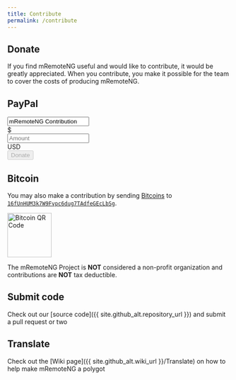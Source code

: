 ```yaml
---
title: Contribute
permalink: /contribute
---
```

<style>
	#submitBtn {
		transition: opacity 0.35s ease;
	}
</style>
<script>
	$(document).ready(function() {
		var cleave = new Cleave('#amount', {
			numeral: true
		});
		$('#amount').keyup(function(evt) {
			$('#submitBtn').prop('disabled', ($(this).val() ? false : true));
		});
	});
</script>
## Donate
If you find mRemoteNG useful and would like to contribute, it would be greatly appreciated.  When you contribute, you make it possible for the team to cover the costs of producing mRemoteNG.
<div class='card-deck text-center'>
	<div class='card'>
		<div class='card-body'>
			<h2 class='card-title'>PayPal</h2>
			<form action='https://www.paypal.com/cgi-bin/webscr' method='post'>
				<input type='hidden' name='cmd' value='_xclick'>
				<input type='hidden' name='charset' value='utf-8'>
				<input type='hidden' name='business' value='QANUEL2A38KFQ'>
				<input type='hidden' name='return' value='{{ site.url }}{{ site.baseurl }}'>
				<input type='hidden' name='cancel_return' value='{{ site.url }}{{ site.baseurl }}'>
				<input type='hidden' name='currency_code' value='USD'>
				<input type='hidden' name='image_url' value='{{ site.url }}{{ site.baseurl }}/favicon/256.png'>
				<input type='hidden' name='no_shipping' value='1'>
				<div class='form-group'>
					<input type='text' class='form-control' name='item_name' value='mRemoteNG Contribution' readonly>
				</div>
				<div class='form-group'>
					<div class='input-group'>
						<div class='input-group-prepend'>
							<span class='input-group-text'>$</span>
						</div>
						<input type='text' class='form-control' id='amount' name='amount' placeholder='Amount' autocomplete='off'>
						<div class='input-group-append'>
							<span class='input-group-text'>USD</span>
						</div>
					</div>
				</div>
				<button type='submit' class='btn btn-block btn-primary' id='submitBtn' disabled>Donate</button>
			</form>
		</div>
	</div>
	<div class='card'>
		<div class='card-body'>
			<h2 class='card-title'>Bitcoin</h2>
			<p class='card-text'>You may also make a contribution by sending <a href='https://www.bitcoin.org/'>Bitcoins</a> to <a href='bitcoin:16fUnHUM3k7W9Fvpc6dug7TAdfeGEcLbSg'><code style='word-break: break-word;'>16fUnHUM3k7W9Fvpc6dug7TAdfeGEcLbSg</code></a>.</p>
			<p class='card-text'><img class='img-responsive' alt='Bitcoin QR Code' src='{{ site.baseurl }}/16fUnHUM3k7W9Fvpc6dug7TAdfeGEcLbSg.png' srcset='{{ site.baseurl }}/16fUnHUM3k7W9Fvpc6dug7TAdfeGEcLbSg.svg' height='100px'>
			</p>
		</div>
	</div>
</div>

The mRemoteNG Project is **NOT** considered a non-profit organization and contributions are **NOT** tax deductible.

## Submit code
Check out our [source code]({{ site.github_alt.repository_url }}) and submit a pull request or two

## Translate
Check out the [Wiki page]({{ site.github_alt.wiki_url }}/Translate) on how to help make mRemoteNG a polygot
